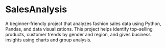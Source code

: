 # SalesAnalysis
A beginner-friendly project that analyzes fashion sales data using Python, Pandas, and data visualizations. This project helps identify top-selling products, customer trends by gender and region, and gives business insights using charts and group analysis.
